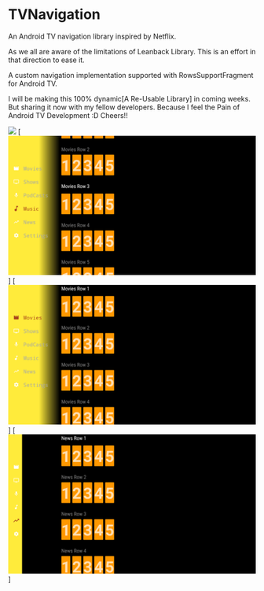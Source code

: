# TVNavigation
An Android TV navigation library inspired by Netflix.

As we all are aware of the limitations of Leanback Library. This is an effort in that direction to ease it.

A custom navigation implementation supported with RowsSupportFragment for Android TV.

I will be making this 100% dynamic[A Re-Usable Library] in coming weeks. But sharing it now with my fellow developers. 
Because I feel the Pain of Android TV Development :D Cheers!!


[![](https://jitpack.io/v/Arpit0492/TVNavigationMenu.svg)](https://jitpack.io/#Arpit0492/TVNavigationMenu)
[![Navigation Open](nav_open.png)]
[![Navigation Open](nav_open_2.png)]
[![Navigation Closed](nav_closed.png)]